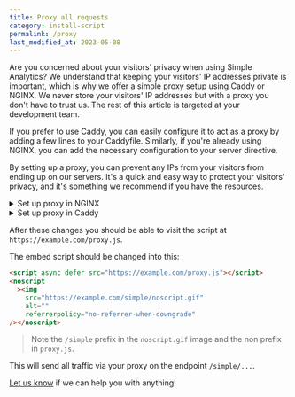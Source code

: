 ```yaml
---
title: Proxy all requests
category: install-script
permalink: /proxy
last_modified_at: 2023-05-08
---
```


Are you concerned about your visitors' privacy when using Simple Analytics? We understand that keeping your visitors' IP addresses private is important, which is why we offer a simple proxy setup using Caddy or NGINX. We never store your visitors' IP addresses but with a proxy you don't have to trust us. The rest of this article is targeted at your development team.

If you prefer to use Caddy, you can easily configure it to act as a proxy by adding a few lines to your Caddyfile. Similarly, if you're already using NGINX, you can add the necessary configuration to your server directive.

By setting up a proxy, you can prevent any IPs from your visitors from ending up on our servers. It's a quick and easy way to protect your visitors' privacy, and it's something we recommend if you have the resources.

<details markdown="1">
  <summary>Set up proxy in NGINX</summary>

> Trailing slashed are very important here. Keep them as they are in this example.

```
location /simple/ {
  proxy_set_header  X-Forwarded-Proto $scheme;
  proxy_set_header  X-Forwarded-Proto-Version $http2;
  proxy_set_header  Host $http_host;
  proxy_set_header  X-NginX-Proxy true;
  proxy_set_header  Connection "";
  proxy_pass_request_headers on;
  proxy_pass https://queue.simpleanalyticscdn.com/;
}

location = /proxy.js {
  expires 7d;
  add_header Strict-Transport-Security "max-age=31536000; includeSubDomains" always;
  proxy_pass https://simpleanalyticsexternal.com/proxy.js?hostname=example.com&path=/simple;
}
```

Change `example.com` to the domain you run the proxy on. This can be the same domain as your own website is hosted on.

> You can change the path that you proxy from (`/simple/`) to something else. Make sure to also update that in the second `proxy_pass` (`&path=/simple`).

If you reload your NGINX config with `sudo nginx -t && sudo nginx -s reload` you should be able to visit the script at `https://example.com/proxy.js`. 

</details>

<details markdown="1">
  <summary>Set up proxy in Caddy</summary>
  
```
example.com {
  handle /simple/* {
    uri strip_prefix /simple
    reverse_proxy https://queue.simpleanalyticscdn.com {
      header_up X-Caddy-Proxy "true"
    }
  }
  handle /proxy.js {
    rewrite * /proxy.js?{query}&hostname=example.com&path=/simple
    reverse_proxy https://simpleanalyticsexternal.com
  }
}
```

Change `example.com` to the domain you run the proxy on. This can be the same domain as your own website is hosted on.

> Thanks to [captcha.eu](https://www.captcha.eu/) to provide us the Caddy configuration.

</details>

After these changes you should be able to visit the script at `https://example.com/proxy.js`.

The embed script should be changed into this:

```html
<script async defer src="https://example.com/proxy.js"></script>
<noscript
  ><img
    src="https://example.com/simple/noscript.gif"
    alt=""
    referrerpolicy="no-referrer-when-downgrade"
/></noscript>
```

> Note the `/simple` prefix in the `noscript.gif` image and the non prefix in `proxy.js`.

This will send all traffic via your proxy on the endpoint `/simple/...`.

[Let us know](https://simpleanalytics.com/contact) if we can help you with anything!

